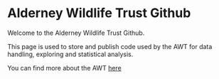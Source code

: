 # Alderney Wildlife Trust Github 
Welcome to the Alderney Wildlife Trust Github.


This page is used to store and publish code used by the AWT for data handling, exploring and statistical analysis.


You can find more about the AWT [here](https:/alderneywildlife.org)
